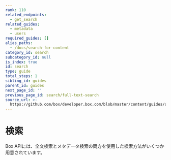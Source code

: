 ```yaml
---
rank: 110
related_endpoints:
  - get_search
related_guides:
  - metadata
  - users
required_guides: []
alias_paths:
  - /docs/search-for-content
category_id: search
subcategory_id: null
is_index: true
id: search
type: guide
total_steps: 1
sibling_id: guides
parent_id: guides
next_page_id: ''
previous_page_id: search/full-text-search
source_url: >-
  https://github.com/box/developer.box.com/blob/master/content/guides/search/index.md
---
```

# 検索

Box APIには、全文検索とメタデータ検索の両方を使用した検索方法がいくつか用意されています。

